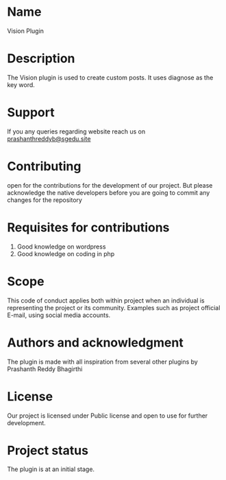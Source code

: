 # Name
Vision Plugin

# Description
The Vision plugin is used to create custom posts. It uses diagnose as the key word.  

# Support
If you any queries regarding website reach us on prashanthreddyb@sgedu.site

# Contributing
open for the contributions for the development of our project. But please acknowledge the native developers before you are going to commit any changes for the repository

# Requisites for contributions
1. Good knowledge on wordpress
2. Good knowledge on coding in php

# Scope
This code of conduct applies both within project when an individual is representing the project or its community. Examples such as project official E-mail, using social media accounts.

# Authors and acknowledgment
The plugin is made with all inspiration from several other plugins by Prashanth Reddy Bhagirthi

# License
Our project is licensed under Public license and open to use for further development.

# Project status
The plugin is at an initial stage.
